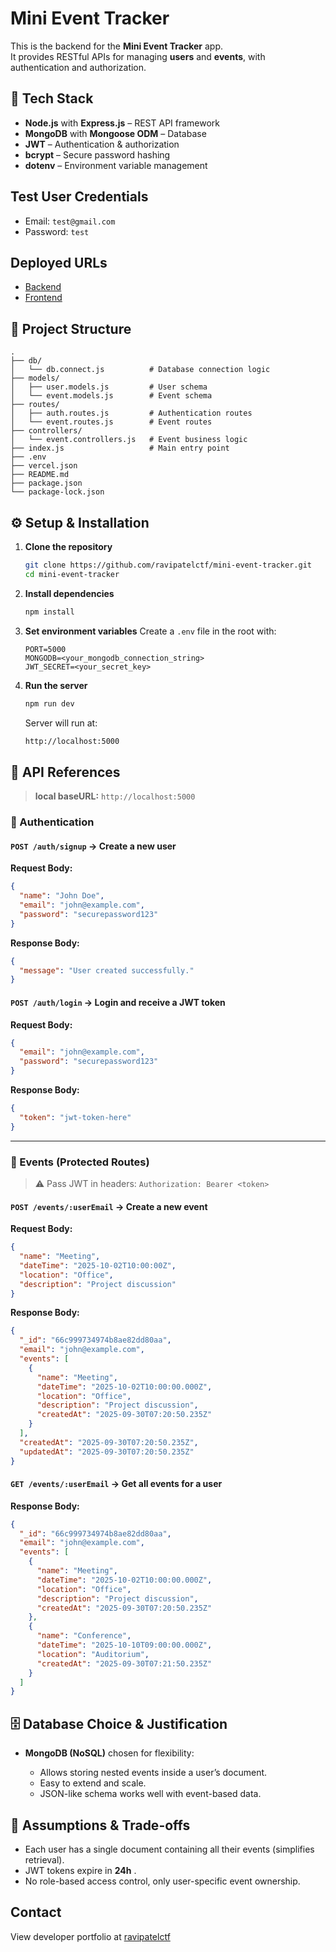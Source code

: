 # Mini Event Tracker

This is the backend for the **Mini Event Tracker** app.  
It provides RESTful APIs for managing **users** and **events**, with authentication and authorization.

## 🚀 Tech Stack
- **Node.js** with **Express.js** – REST API framework  
- **MongoDB** with **Mongoose ODM** – Database  
- **JWT** – Authentication & authorization  
- **bcrypt** – Secure password hashing  
- **dotenv** – Environment variable management  

## Test User Credentials
- Email: `test@gmail.com`
- Password: `test`

## Deployed URLs
- [Backend](https://backend-dpc.vercel.app/)
- [Frontend](https://frontend-dpc.vercel.app/)

## 📂 Project Structure

````
.
├── db/
│   └── db.connect.js          # Database connection logic
├── models/
│   ├── user.models.js         # User schema
│   └── event.models.js        # Event schema
├── routes/
│   ├── auth.routes.js         # Authentication routes
│   └── event.routes.js        # Event routes
├── controllers/
│   └── event.controllers.js   # Event business logic
├── index.js                   # Main entry point
├── .env
├── vercel.json
├── README.md
├── package.json
└── package-lock.json

````

## ⚙️ Setup & Installation

1. **Clone the repository**
    ```bash
    git clone https://github.com/ravipatelctf/mini-event-tracker.git
    cd mini-event-tracker
    ```

2. **Install dependencies**

   ```bash
   npm install
   ```

3. **Set environment variables**
   Create a `.env` file in the root with:

   ```env
   PORT=5000
   MONGODB=<your_mongodb_connection_string>
   JWT_SECRET=<your_secret_key>
   ```

4. **Run the server**

   ```bash
   npm run dev
   ```

   Server will run at:

   ```bash
   http://localhost:5000
   ```

## 📌 API References

> **local baseURL:** `http://localhost:5000`

### 🔐 Authentication

#### **`POST /auth/signup`** → Create a new user

**Request Body:**

```json
{
  "name": "John Doe",
  "email": "john@example.com",
  "password": "securepassword123"
}
```

**Response Body:**

```json
{
  "message": "User created successfully."
}
```

#### **`POST /auth/login`** → Login and receive a JWT token

**Request Body:**

```json
{
  "email": "john@example.com",
  "password": "securepassword123"
}
```

**Response Body:**

```json
{
  "token": "jwt-token-here"
}
```

---

### 📅 Events (Protected Routes)

> ⚠️ Pass JWT in headers:
> `Authorization: Bearer <token>`

#### **`POST /events/:userEmail`** → Create a new event

**Request Body:**

```json
{
  "name": "Meeting",
  "dateTime": "2025-10-02T10:00:00Z",
  "location": "Office",
  "description": "Project discussion"
}
```

**Response Body:**

```json
{
  "_id": "66c999734974b8ae82dd80aa",
  "email": "john@example.com",
  "events": [
    {
      "name": "Meeting",
      "dateTime": "2025-10-02T10:00:00.000Z",
      "location": "Office",
      "description": "Project discussion",
      "createdAt": "2025-09-30T07:20:50.235Z"
    }
  ],
  "createdAt": "2025-09-30T07:20:50.235Z",
  "updatedAt": "2025-09-30T07:20:50.235Z"
}
```

#### **`GET /events/:userEmail`** → Get all events for a user

**Response Body:**

```json
{
  "_id": "66c999734974b8ae82dd80aa",
  "email": "john@example.com",
  "events": [
    {
      "name": "Meeting",
      "dateTime": "2025-10-02T10:00:00.000Z",
      "location": "Office",
      "description": "Project discussion",
      "createdAt": "2025-09-30T07:20:50.235Z"
    },
    {
      "name": "Conference",
      "dateTime": "2025-10-10T09:00:00.000Z",
      "location": "Auditorium",
      "createdAt": "2025-09-30T07:21:50.235Z"
    }
  ]
}
```

## 🗄 Database Choice & Justification

* **MongoDB (NoSQL)** chosen for flexibility:

  * Allows storing nested events inside a user’s document.
  * Easy to extend and scale.
  * JSON-like schema works well with event-based data.

## 🧠 Assumptions & Trade-offs

* Each user has a single document containing all their events (simplifies retrieval).
* JWT tokens expire in **24h** .
* No role-based access control, only user-specific event ownership.

## Contact
View developer portfolio at [ravipatelctf](https://ravipatelctf.vercel.app/)
